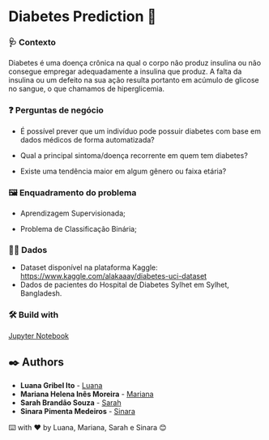 # Diabetes Prediction 🔮

### 🩺 Contexto

Diabetes é uma doença crônica na qual o corpo não produz insulina ou não consegue empregar adequadamente a insulina que produz.
A falta da insulina ou um defeito na sua ação resulta portanto em acúmulo de glicose no sangue, o que chamamos de hiperglicemia.

 ### ❓ Perguntas de negócio
 
- É possível prever que um indivíduo pode possuir diabetes com base em dados médicos de forma automatizada?

- Qual a principal sintoma/doença recorrente em quem tem diabetes?

- Existe uma tendência maior em algum gênero ou faixa etária?

 ### 🖼 Enquadramento do problema

- Aprendizagem Supervisionada;

- Problema de Classificação Binária;

### 🎲🎲 Dados

- Dataset disponível na plataforma Kaggle: https://www.kaggle.com/alakaaay/diabetes-uci-dataset
- Dados de pacientes do Hospital de Diabetes Sylhet em Sylhet, Bangladesh.

### 🛠️ Build with

[Jupyter Notebook](https://jupyter.org/)

## ✒️ Authors
* **Luana Gribel Ito** - [Luana](https://github.com/luanagribel)
* **Mariana Helena Inês Moreira** - [Mariana](https://github.com/Mariana-Helena)
* **Sarah Brandão Souza** - [Sarah](https://github.com/SarahBrandao)
* **Sinara Pimenta Medeiros** - [Sinara](https://github.com/SinaraPimenta)


⌨️ with ❤️ by Luana, Mariana, Sarah e Sinara 😊


